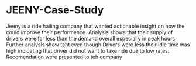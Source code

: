 # JEENY-Case-Study
Jeeny is a ride hailing company that wanted actionable insight on how the could improve their performence.
Analysis shows that their supply of drivers were far less than the demand overall especially in peak hours
Further analysis show taht even though Drivers were less their idle time was high indicating that driver did not want to take ride due to low rates.
Recomendation were presented to teh company
